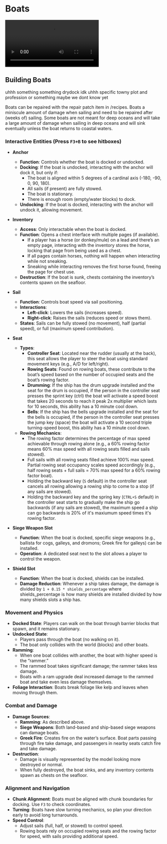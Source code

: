 # Boats

<video controls src="https://github.com/Mvndi/docs/raw/refs/heads/main/src/assets/video/boats.mp4" title="Boats"></video>

## Building Boats

uhhh something something drydock idk uhhh specific towny plot and profession or something maybe we dont know yet

Boats can be repaired with the repair patch item in /recipes.
Boats a miniscule amount of damage when sailing and need to be repaired after (weeks of) sailing.
Some boats are not meant for deep oceans and will take a large amount of damage when sailing in deep oceans and will sink eventually unless the boat returns to coastal waters.

### Interactive Entities (Press `F3+B` to see hitboxes)

- **Anchor**  
  - **Function**: Controls whether the boat is docked or undocked.
  - **Docking**: If the boat is undocked, interacting with the anchor will dock it, but only if:
    - The boat is aligned within 5 degrees of a cardinal axis (-180, -90, 0, 90, 180).
    - All sails (if present) are fully stowed.
    - The boat is stationary.
    - There is enough room (empty/water blocks) to dock.
  - **Undocking**: If the boat is docked, interacting with the anchor will undock it, allowing movement.

- **Inventory**  
  - **Access**: Only interactable when the boat is docked.
  - **Function**: Opens a chest interface with multiple pages (if available).
    - If a player has a horse (or donkey/mule) on a lead and there’s an empty page, interacting with the inventory stores the horse, locking that page from being used as a chest.
    - If all pages contain horses, nothing will happen when interacting while not sneaking.
    - Sneaking while interacting removes the first horse found, freeing the page for chest use.  
  - **Destruction**: If the boat is sunk, chests containing the inventory’s contents spawn on the seafloor.

- **Sail**  
  - **Function**: Controls boat speed via sail positioning.
  - **Interactions**:
    - **Left-click**: Lowers the sails (increases speed).
    - **Right-click**: Raises the sails (reduces speed or stows them).
  - **States**: Sails can be fully stowed (no movement), half (partial speed), or full (maximum speed contribution).

- **Seat**  
  - **Types**:  
    - **Controller Seat**: Located near the rudder (usually at the back), this seat allows the player to steer the boat using standard movement keys (e.g., A/D for left/right).
    - **Rowing Seats**: Found on rowing boats, these contribute to the boat’s speed based on the number of occupied seats and the boat’s rowing factor.
    - **Drumming**: If the ship has the drum upgrade installed and the seat for the drum is occupied, if the person in the controller seat presses the sprint key (ctrl) the boat will activate a speed boost that takes 20 seconds to reach it peak 2x multiplier which lasts for 10 seconds, this ability has a 10 minute cool down.
    - **Bells**: If the ship has the bells upgrade installed and the seat for the bells is occupied, if the person in the controller seat presses the jump key (space) the boat will activate a 10 second triple turning-speed boost, this ability has a 10 minute cool down.
  - **Rowing Mechanics**:
    - The rowing factor determines the percentage of max speed achievable through rowing alone (e.g., a 60% rowing factor means 60% max speed with all rowing seats filled and sails stowed).
    - Full sails with all rowing seats filled achieve 100% max speed. Partial rowing seat occupancy scales speed accordingly (e.g., half rowing seats + full sails = 70% max speed for a 60% rowing factor boat).  
    - Holding the backward key (`S` default) in the controller seat cancels all rowing allowing a rowing ship to come to a stop (if any sails are stowed).
    - Holding the backward key and the spring key (`CTRL+S` default) in the controller seat starts to gradually make the ship go backwards (if any sails are stowed), the maximum speed a ship can go backwards is 20% of it's maxiumum speed times it's rowing factor.

- **Siege Weapon Slot**  
  - **Function**: When the boat is docked, specific siege weapons (e.g., ballista for cogs, galleys, and dromons; Greek fire for galleys) can be installed.
  - **Operation**: A dedicated seat next to the slot allows a player to control the weapon.

- **Shield Slot**  
  - **Function**: When the boat is docked, shields can be installed.
  - **Damage Reduction**: Whenever a ship takes damage, the damage is divided by `1 + 0.15 * shields_percentage` where shields_percentage is how many shields are installed divided by how many shields slots a ship has.

### Movement and Physics

- **Docked State**: Players can walk on the boat through barrier blocks that spawn, and it remains stationary.
- **Undocked State**:
  - Players pass through the boat (no walking on it).
  - The boat only collides with the world (blocks) and other boats.
- **Ramming**:  
  - When one boat collides with another, the boat with higher speed is the “rammer.”
  - The rammed boat takes significant damage; the rammer takes less damage.
  - Boats with a ram upgrade deal increased damage to the rammed boat and take even less damage themselves.
- **Foliage Interaction**: Boats break foliage like kelp and leaves when moving through them.

### Combat and Damage

- **Damage Sources**:
  - **Ramming**: As described above.  
  - **Siege Weapons**: Both land-based and ship-based siege weapons can damage boats.
  - **Greek Fire**: Creates fire on the water’s surface. Boat parts passing through fire take damage, and passengers in nearby seats catch fire and take damage.
- **Destruction**:  
  - Damage is visually represented by the model looking more destroyed or normal.
  - When fully destroyed, the boat sinks, and any inventory contents spawn as chests on the seafloor.

### Alignment and Navigation

- **Chunk Alignment**: Boats must be aligned with chunk boundaries for docking. Use `F3` to check coordinates.  
- **Turning**: Boats have slow turning mechanics, so plan your direction early to avoid long turnarounds.
- **Speed Control**:
  - Adjust sails (full, half, or stowed) to control speed.
  - Rowing boats rely on occupied rowing seats and the rowing factor for speed, with sails providing additional speed.
